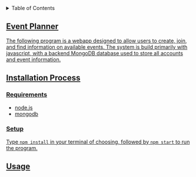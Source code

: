 <details>
  <summary>Table of Contents</summary>
  <ol>
    <li>
      <ul>
        <a href="#Event-Planner"Event Planner</a>
        <a href="#Install"Installation Process</a>
          <ul>
            <li><a href="#requirements">Requirements</a></li>
            <li><a href="#setup">Setup</a></li>
          </ul>
        <a href="#usage"Usage</a>
        </li>
      </ul>
  </ol>
</details>

## Event Planner
The following program is a webapp designed to allow users to create, join, and find information on available events. The system is build primarily with javascript, with a backend MongoDB database used to store all accounts and event information.

## Installation Process
### Requirements
- node.js 
- mongodb

### Setup
Type `npm install` in your terminal of choosing, followed by `npm start` to run the program.

## Usage
